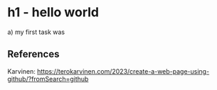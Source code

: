 # h1 - hello world
a) my first task was

## References 
Karvinen: https://terokarvinen.com/2023/create-a-web-page-using-github/?fromSearch=github
